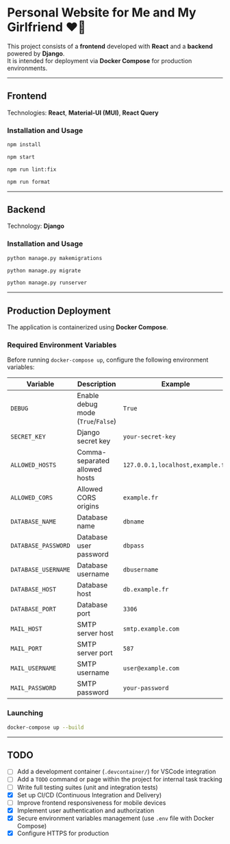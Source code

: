 # Personal Website for Me and My Girlfriend ❤️🌸

This project consists of a **frontend** developed with **React** and a **backend** powered by **Django**.  
It is intended for deployment via **Docker Compose** for production environments.

---

## Frontend

Technologies: **React**, **Material-UI (MUI)**, **React Query**

### Installation and Usage

```bash
npm install

npm start

npm run lint:fix

npm run format
```

---

## Backend

Technology: **Django**

### Installation and Usage

```bash
python manage.py makemigrations

python manage.py migrate

python manage.py runserver
```

---

## Production Deployment

The application is containerized using **Docker Compose**.

### Required Environment Variables

Before running `docker-compose up`, configure the following environment variables:

| Variable            | Description                           | Example                   |
|---------------------|---------------------------------------|----------------------------|
| `DEBUG`             | Enable debug mode (`True`/`False`)    | `True`                     |
| `SECRET_KEY`        | Django secret key                     | `your-secret-key`          |
| `ALLOWED_HOSTS`     | Comma-separated allowed hosts         | `127.0.0.1,localhost,example.fr` |
| `ALLOWED_CORS`      | Allowed CORS origins                  | `example.fr`               |
| `DATABASE_NAME`     | Database name                         | `dbname`                   |
| `DATABASE_PASSWORD` | Database user password                | `dbpass`                   |
| `DATABASE_USERNAME` | Database username                     | `dbusername`               |
| `DATABASE_HOST`     | Database host                         | `db.example.fr`            |
| `DATABASE_PORT`     | Database port                         | `3306`                     |
| `MAIL_HOST`         | SMTP server host                      | `smtp.example.com`         |
| `MAIL_PORT`         | SMTP server port                      | `587`                      |
| `MAIL_USERNAME`     | SMTP username                         | `user@example.com`         |
| `MAIL_PASSWORD`     | SMTP password                         | `your-password`            |

### Launching

```bash
docker-compose up --build
```

---

## TODO

- [ ] Add a development container (`.devcontainer/`) for VSCode integration
- [ ] Add a `TODO` command or page within the project for internal task tracking
- [ ] Write full testing suites (unit and integration tests)
- [X] Set up CI/CD (Continuous Integration and Delivery)
- [ ] Improve frontend responsiveness for mobile devices
- [X] Implement user authentication and authorization
- [X] Secure environment variables management (use `.env` file with Docker Compose)
- [X] Configure HTTPS for production
